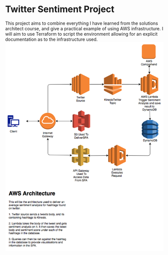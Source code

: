 # Twitter Sentiment Project
This project aims to combine everything I have learned from the solutions architect course, and give a practical example of using AWS infrastructure. I will aim to use Terraform to script the environment allowing for an explicit documentation as to the infrastructure used.
![alt text!](Docs/TwitterHashtagSentimentProject.png)